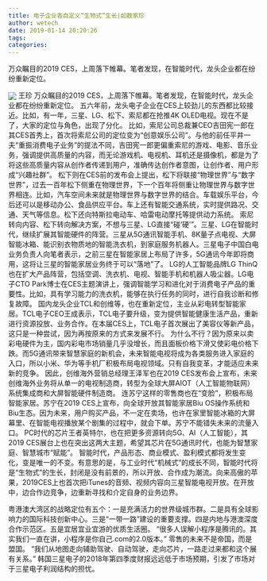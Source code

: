 ```yaml
---
title: 电子企业各自定义“生物式”生长|如数家珍
author: wetech
date: 2019-01-14 20:20:26
tags: 
categories: 
---
```

万众瞩目的2019 CES，上周落下帷幕。笔者发现，在智能时代，龙头企业都在纷纷重新定位。
<!-- more -->
<img align="center" border="0" src="https://imgcdn.yicai.com/uppics/images/2019/01/1804ff0c71fb6e4239a7e2ca3f47af7e.jpg" />
王珍
万众瞩目的2019 CES，上周落下帷幕。笔者发现，在智能时代，龙头企业都在纷纷重新定位。
五六年前，龙头电子企业在CES上较劲儿的东西都比较接近。比如，有一年，三星、LG、松下、索尼都在抢推4K OLED电视。现在不是了，大家的定位与角色，出现了分化。
比如，索尼公司总裁兼CEO吉田宪一郎在其CES首秀上，首次将索尼公司的定位变为“创意娱乐公司”。与他的前任平井一夫“重振消费电子业务”的提法不同，吉田宪一郎更偏重索尼的游戏、电影、音乐业务，强调提供高质量的内容，而无论游戏机、电视机、耳机还是摄像机，都是为了将这些高质量内容从创作者传递到用户，准确传达创作者意图，让创作者、用户形成“兴趣社群”。
松下则在CES前的发布会上提出，松下将联接“物理世界”与“数字世界”，过去一百年松下侧重在物理世界，下一个百年将侧重让物理世界与数字世界相连。比如，汽车空间未来就是物理世界与数字世界的结合。车载娱乐平台，今后还可以是移动办公、食品供应平台。车上还有智能交通系统，实时提供路况、交通、天气等信息。松下还向特斯拉电动车、哈雷电动摩托等提供动力系统。
索尼转向内容、松下转向解决方案，不想与三星、LG直接“碰‘硬’”。三星、LG在智能时代，继续扩展其智能硬件的阵营。三星从5G通讯智能手机、8K量子点电视、大屏智能冰箱、能识别衣物质地的智能洗衣机，到家庭服务机器人。三星电子中国白电业务负责人向笔者表示，之前三星在智能家居上布局了许多，5G通讯今年即将商用，这将让三星的智能家居业务终于可以“落地”了。
LG的人工智能品牌LG ThinQ也在扩大产品阵营，包括空调、洗衣机、电视、智能手机和机器人吸尘器。LG电子CTO Park博士在CES主题演讲上，强调智能学习和进化对于消费电子产品的重要性。比如，具有学习能力的洗衣机，能够在执行任务的同时，进行自我诊断和修复故障。
国内龙头企业TCL和创维等，也在重新定位，主业从彩电转型智能家居。TCL电子CEO王成表示，TCL电子要升级，变为提供智能健康生活产品，重新进行资源投放、业务合作。在本届CES上，TCL电子首次展出了美容仪等新产品，这只是一种尝试，因为再按原来的方式来发展不行。
为什么不行？因为原来以卖彩电硬件为主，国内彩电市场销量几乎没增长，而且面板价格下滑又使彩电价格下跌。而5G通讯带来智慧家庭的新机会，未来智能电视将成为各类服务进入家庭的入口，所以小米、华为等手机厂积极布局电视领域。只有自我变革，才能适应未来新的竞争。
因此，创维海外营销总经理王泽军也在2019 CES发布会上宣布，未来创维海外业务将从单一的电视制造商，转型为全球大屏AIOT（人工智能物联网）系统集成商和大屏智能硬件制造商。
连苏宁这样的零售商也在“变脸”，积极布局智能家居。苏宁在2019 CES上宣布，向全球开放其智能家居Biu OS操作系统和Biu生态。因为未来，用户购买产品，不一定在卖场，也许在家里智能冰箱的大屏幕里、在智能电视播放某个剧集的过程中，就会下单。苏宁不能错失未来的流量入口。
PC时代的芯片王者英特尔，也在把更多资源转向5G、AI（人工智能），其2019 CES展台上也在突出这两大主题，希望其芯片在5G通讯时代，也能为智慧家庭、智慧城市“赋能”。
智能时代，产品形态、商业模式、盈利模式都将发生变化，变是唯一的不变。有意思的是，与工业时代“机械式”的成长不同，智能时代将是“生物式”的生长，封闭是没有前景的，所以开放、合作成为潮流。向来高傲的苹果，2019CES上也首次把iTunes的音频、视频内容向三星智能电视开放。在开放中，边合作边竞争，边重新寻找和介定自身的业务边界。
 
 
粤港澳大湾区的战略定位有五个：一是充满活力的世界级城市群。二是具有全球影响力的国际科技创新中心。三是“一带一路”建设的重要支撑。四是内地与港澳深度合作示范区。五是宜居宜业宜游的优质生活圈。
“很多人误解小程序是腾讯的。其实我们一直在讲，小程序是你自己.com的2.0版本。”
零售的未来不是帝国，而是盟国。
“我们从地图走向辅助驾驶、自动驾驶，走向芯片，一路走过来都和这个展有关系。”
韩国三星电子的2018年第四季度财报远远低于市场预期，引发了市场对于三星电子利润结构的担忧。
